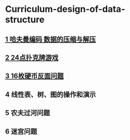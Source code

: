 # Curriculum-design-of-data-structure

[1 哈夫曼编码 数据的压缩与解压](https://github.com/fankaljead/Curriculum-design-of-data-structure/tree/master/src/subject_1 "哈夫曼编码")
---------------------------
[2 24点扑克牌游戏](https://github.com/fankaljead/Curriculum-design-of-data-structure/tree/master/src/subject_2)
---------------------------
[3 16枚硬币反面问题](https://github.com/fankaljead/Curriculum-design-of-data-structure/tree/master/src/subject_3)
--------------------------
4 线性表、树、图的操作和演示
--------------------------
5 农夫过河问题
-------------------------
6 迷宫问题
------------------------